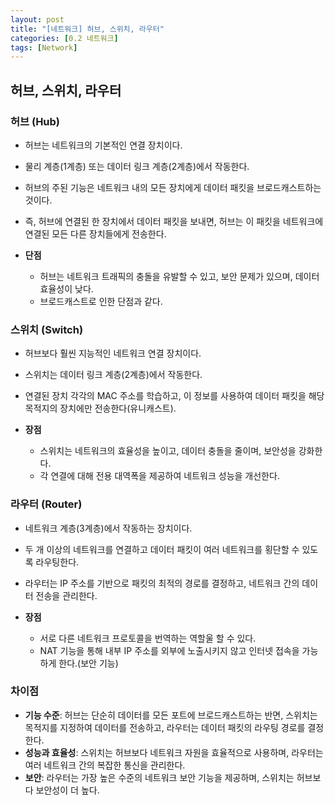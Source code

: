 ```yaml
---
layout: post
title: "[네트워크] 허브, 스위치, 라우터"
categories: [0.2 네트워크]
tags: [Network]
---
```


## 허브, 스위치, 라우터

### **허브 (Hub)**

- 허브는 네트워크의 기본적인 연결 장치이다.
- 물리 계층(1계층) 또는 데이터 링크 계층(2계층)에서 작동한다.
- 허브의 주된 기능은 네트워크 내의 모든 장치에게 데이터 패킷을 브로드캐스트하는 것이다.
- 즉, 허브에 연결된 한 장치에서 데이터 패킷을 보내면, 허브는 이 패킷을 네트워크에 연결된 모든 다른 장치들에게 전송한다.

- **단점**
  - 허브는 네트워크 트래픽의 충돌을 유발할 수 있고, 보안 문제가 있으며, 데이터 효율성이 낮다.
  - 브로드캐스트로 인한 단점과 같다.

### **스위치 (Switch)**

- 허브보다 훨씬 지능적인 네트워크 연결 장치이다.
- 스위치는 데이터 링크 계층(2계층)에서 작동한다.
- 연결된 장치 각각의 MAC 주소를 학습하고, 이 정보를 사용하여 데이터 패킷을 해당 목적지의 장치에만 전송한다(유니캐스트).

- **장점**
  - 스위치는 네트워크의 효율성을 높이고, 데이터 충돌을 줄이며, 보안성을 강화한다.
  - 각 연결에 대해 전용 대역폭을 제공하여 네트워크 성능을 개선한다.

### **라우터 (Router)**

- 네트워크 계층(3계층)에서 작동하는 장치이다.
- 두 개 이상의 네트워크를 연결하고 데이터 패킷이 여러 네트워크를 횡단할 수 있도록 라우팅한다.
- 라우터는 IP 주소를 기반으로 패킷의 최적의 경로를 결정하고, 네트워크 간의 데이터 전송을 관리한다.

- **장점**
  - 서로 다른 네트워크 프로토콜을 번역하는 역할울 할 수 있다.
  - NAT 기능을 통해 내부 IP 주소를 외부에 노출시키지 않고 인터넷 접속을 가능하게 한다.(보안 기능)

### **차이점**

- **기능 수준**: 허브는 단순히 데이터를 모든 포트에 브로드캐스트하는 반면, 스위치는 목적지를 지정하여 데이터를 전송하고, 라우터는 데이터 패킷의 라우팅 경로를 결정한다.
- **성능과 효율성**: 스위치는 허브보다 네트워크 자원을 효율적으로 사용하며, 라우터는 여러 네트워크 간의 복잡한 통신을 관리한다.
- **보안**: 라우터는 가장 높은 수준의 네트워크 보안 기능을 제공하며, 스위치는 허브보다 보안성이 더 높다.
